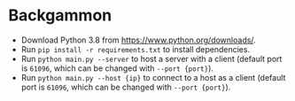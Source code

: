 # Backgammon

* Download Python 3.8 from <https://www.python.org/downloads/>.
* Run `pip install -r requirements.txt` to install dependencies.
* Run `python main.py --server` to host a server with a client (default port is `61096`, which can be changed with `--port {port}`).
* Run `python main.py --host {ip}` to connect to a host as a client (default port is `61096`, which can be changed with `--port {port}`).
